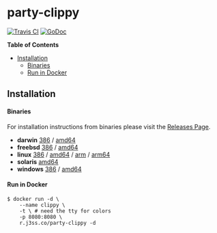 # party-clippy

[![Travis CI](https://img.shields.io/travis/jessfraz/party-clippy.svg?style=for-the-badge)](https://travis-ci.org/jessfraz/party-clippy)
[![GoDoc](https://img.shields.io/badge/godoc-reference-5272B4.svg?style=for-the-badge)](https://godoc.org/github.com/jessfraz/party-clippy)

**Table of Contents**

<!-- toc -->

- [Installation](#installation)
    + [Binaries](#binaries)
    + [Run in Docker](#run-in-docker)

<!-- tocstop -->

## Installation

#### Binaries

For installation instructions from binaries please visit the [Releases Page](https://github.com/jessfraz/party-clippy/releases).

- **darwin** [386](https://github.com/jessfraz/party-clippy/releases/download/v0.2.3/party-clippy-darwin-386) / [amd64](https://github.com/jessfraz/party-clippy/releases/download/v0.2.3/party-clippy-darwin-amd64)
- **freebsd** [386](https://github.com/jessfraz/party-clippy/releases/download/v0.2.3/party-clippy-freebsd-386) / [amd64](https://github.com/jessfraz/party-clippy/releases/download/v0.2.3/party-clippy-freebsd-amd64)
- **linux** [386](https://github.com/jessfraz/party-clippy/releases/download/v0.2.3/party-clippy-linux-386) / [amd64](https://github.com/jessfraz/party-clippy/releases/download/v0.2.3/party-clippy-linux-amd64) / [arm](https://github.com/jessfraz/party-clippy/releases/download/v0.2.3/party-clippy-linux-arm) / [arm64](https://github.com/jessfraz/party-clippy/releases/download/v0.2.3/party-clippy-linux-arm64)
- **solaris** [amd64](https://github.com/jessfraz/party-clippy/releases/download/v0.2.3/party-clippy-solaris-amd64)
- **windows** [386](https://github.com/jessfraz/party-clippy/releases/download/v0.2.3/party-clippy-windows-386) / [amd64](https://github.com/jessfraz/party-clippy/releases/download/v0.2.3/party-clippy-windows-amd64)

#### Run in Docker

```console
$ docker run -d \
    --name clippy \
    -t \ # need the tty for colors
    -p 8080:8080 \
    r.j3ss.co/party-clippy -d
```